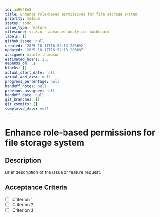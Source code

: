 ```yaml
---
id: aa9648e8
title: Enhance role-based permissions for file storage system
priority: medium
status: todo
issue_type: feature
milestone: v1.8.0 - Advanced Analytics Dashboard
labels: []
github_issue: null
created: '2025-10-11T16:52:13.203692'
updated: '2025-10-11T16:52:13.203697'
assignee: nicole.thompson
estimated_hours: 2.0
depends_on: []
blocks: []
actual_start_date: null
actual_end_date: null
progress_percentage: null
handoff_notes: null
previous_assignee: null
handoff_date: null
git_branches: []
git_commits: []
completed_date: null
---
```


# Enhance role-based permissions for file storage system

## Description

Brief description of the issue or feature request.

## Acceptance Criteria

- [ ] Criterion 1
- [ ] Criterion 2
- [ ] Criterion 3